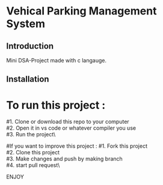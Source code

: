 # Vehical Parking Management System

## Introduction
Mini DSA-Project made with c langauge.

## Installation
# To run this project : 
#1. Clone or download this repo to your computer\
#2. Open it in vs code or whatever compiler you use\
#3. Run the project\

#If you want to improve this project :
#1. Fork this project\
#2. Clone this project\
#3. Make changes and push by making branch \
#4. start pull request\

ENJOY
